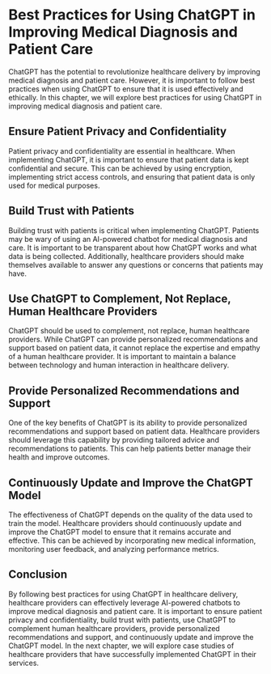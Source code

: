 Best Practices for Using ChatGPT in Improving Medical Diagnosis and Patient Care
========================================================================================================================================

ChatGPT has the potential to revolutionize healthcare delivery by improving medical diagnosis and patient care. However, it is important to follow best practices when using ChatGPT to ensure that it is used effectively and ethically. In this chapter, we will explore best practices for using ChatGPT in improving medical diagnosis and patient care.

Ensure Patient Privacy and Confidentiality
------------------------------------------

Patient privacy and confidentiality are essential in healthcare. When implementing ChatGPT, it is important to ensure that patient data is kept confidential and secure. This can be achieved by using encryption, implementing strict access controls, and ensuring that patient data is only used for medical purposes.

Build Trust with Patients
-------------------------

Building trust with patients is critical when implementing ChatGPT. Patients may be wary of using an AI-powered chatbot for medical diagnosis and care. It is important to be transparent about how ChatGPT works and what data is being collected. Additionally, healthcare providers should make themselves available to answer any questions or concerns that patients may have.

Use ChatGPT to Complement, Not Replace, Human Healthcare Providers
------------------------------------------------------------------

ChatGPT should be used to complement, not replace, human healthcare providers. While ChatGPT can provide personalized recommendations and support based on patient data, it cannot replace the expertise and empathy of a human healthcare provider. It is important to maintain a balance between technology and human interaction in healthcare delivery.

Provide Personalized Recommendations and Support
------------------------------------------------

One of the key benefits of ChatGPT is its ability to provide personalized recommendations and support based on patient data. Healthcare providers should leverage this capability by providing tailored advice and recommendations to patients. This can help patients better manage their health and improve outcomes.

Continuously Update and Improve the ChatGPT Model
-------------------------------------------------

The effectiveness of ChatGPT depends on the quality of the data used to train the model. Healthcare providers should continuously update and improve the ChatGPT model to ensure that it remains accurate and effective. This can be achieved by incorporating new medical information, monitoring user feedback, and analyzing performance metrics.

Conclusion
----------

By following best practices for using ChatGPT in healthcare delivery, healthcare providers can effectively leverage AI-powered chatbots to improve medical diagnosis and patient care. It is important to ensure patient privacy and confidentiality, build trust with patients, use ChatGPT to complement human healthcare providers, provide personalized recommendations and support, and continuously update and improve the ChatGPT model. In the next chapter, we will explore case studies of healthcare providers that have successfully implemented ChatGPT in their services.
